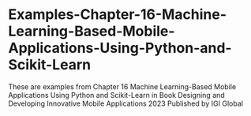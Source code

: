 # Examples-Chapter-16-Machine-Learning-Based-Mobile-Applications-Using-Python-and-Scikit-Learn
These are examples from Chapter 16 Machine Learning-Based Mobile Applications Using Python and Scikit-Learn in Book Designing and Developing Innovative Mobile Applications 2023 Published by IGI Global
